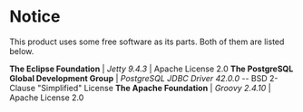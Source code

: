 # Notice

This product uses some free software as its parts. Both of them are listed below.

**The Eclipse Foundation** | *Jetty 9.4.3* | Apache License 2.0
**The PostgreSQL Global Development Group** | *PostgreSQL JDBC Driver 42.0.0* -- BSD 2-Clause "Simplified" License
**The Apache Foundation** | *Groovy 2.4.10* | Apache License 2.0
